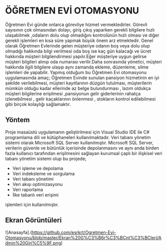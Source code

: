 # ÖĞRETMEN EVİ OTOMASYONU<br/>
Öğretmen Evi  günde onlarca görevliye  hizmet vermektedirler. Görevli  sayısının  çok olmasından
dolayı, giriş  çıkış yaparken gerekli  bilgilere  hızlı ulaşabilmek ,odaların dolu olup olmadığını
kontrolünün  hızlı olması ve diğer gerekli  işlemleri en kısa  süre yapmak büyük  önem arz etmektedir.
Genel olarak Öğretmen Evlerinde gelen müşteriye odanın boş veya dolu olup olmadığı hakkında bilgi verilmesi 
oda boş ise  kaç gün kalacağı  ve ücret  hakkında  müşteri bilgilendirmesi yapılır.Eğer müşteriye  uygun gelirse
müşteri bilgileri alınıp oda numarası verilir.Daha  sonrasında yönetici, müşteri hakkında ilgili  bilgilere ulaşıp 
aynı  zamanda  ekleme, düzenleme, silme işlemleri  de  yapabilir.
Yapmış  olduğum  bu Öğretmen Evi otomasyonu  uygulamasında  amaç; Öğretmen Evinde sunulan pansiyon  hizmetinin en iyi
şekilde verilebilmesi,  müşteri  kayıtlarının  düzgün tutulması,  müşterilerin  mümkün  olduğu kadar  ellerinde az 
belge bulundurması   , lazım oldukça  müşteri  bilgilerine  erişilmesi ,pansiyonun gelir  giderlerinin rahatça  izlenebilmesi ,
gelir kaçaklarının önlenmesi  , stokların  kontrol edilebilmesi  gibi birçok  kolaylığı sağlamaktır.<br/>

## Yöntem 
Proje masaüstü uygulamanın geliştirilmesi için Visual Studio IDE ile C# programlama dili ve kütüphaneleri kullanılmaktadır.
Veri tabanı yönetim sistemi olarak Microsoft SQL Server kullanılmıştır. Microsoft SQL Server, verilerin güvenle ve bütünlük
içerisinde depolanmasını ve aynı anda birden fazla kullanıcı tarafından erişilmesini sağlayan kurumsal çaplı bir ilişkisel 
veri tabanı yönetim sistemi olup bu projede;

- Veri işleme ve depolama
- Veri indeksleme ve sorgulama
- Veri tabanı yönetimi
- Veri akışı optimizasyonu
- Veri raporlama
- İlke tabanlı veri erişimi

işlemleri için kullanılmıştır.
## Ekran Görüntüleri
![Anasayfa].(https://github.com/esrkrt/Ogretmen-Evi-Otomasyonu/blob/master/Ekran%20G%C3%B6r%C3%BCnt%C3%BCleri/Admin%20Giri%C5%9F.png)

